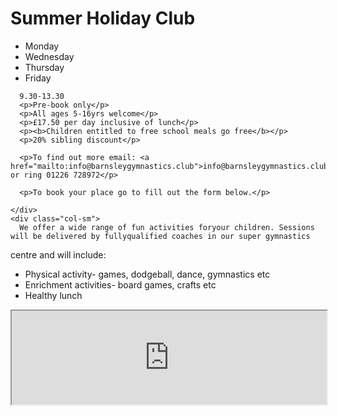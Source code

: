 <div class="jumbotron jumbotron-fluid">
  <div class="container">
    <h1 class="display-4">Summer Holiday Club</h1>
    <div class="container">
  <div class="row">
    <div class="col-sm">
      <ul>
        <li>Monday</li>
        <li>Wednesday</li>
        <li>Thursday</li>
        <li>Friday</li>
      </ul>

      9.30-13.30
      <p>Pre-book only</p>
      <p>All ages 5-16yrs welcome</p>
      <p>£17.50 per day inclusive of lunch</p>
      <p><b>Children entitled to free school meals go free</b></p>
      <p>20% sibling discount</p>

      <p>To find out more email: <a href="mailto:info@barnsleygymnastics.club">info@barnsleygymnastics.club</a> or ring 01226 728972</p>

      <p>To book your place go to fill out the form below.</p>
      
    </div>
    <div class="col-sm">
      We offer a wide range of fun activities foryour children. Sessions will be delivered by fullyqualified coaches in our super gymnastics
centre and will include:
      <ul>
        <li>Physical activity- games, dodgeball, dance, gymnastics etc</li>
        <li>Enrichment activities- board games, crafts etc</li>
        <li>Healthy lunch</li>
      </ul>
    </div>
  </div>
</div>
  </div>
</div>
<div class="container">
  <div class="row">
<iframe id="ifrmresize" src="https://app.loveadmin.com/ThirdpartyRegistration.aspx?groupID=6AB46F61FE8F9EFF8C20BAE0207888AE" width="100%"> </iframe>
    <script> iFrameResize({ log: true, autoResize: true }, '#ifrmresize') </script>
  </div>
</div>
